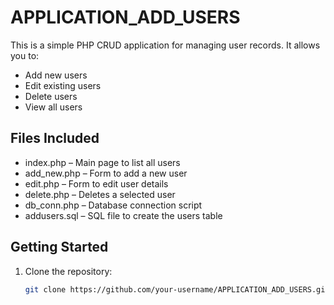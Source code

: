# APPLICATION_ADD_USERS


This is a simple PHP CRUD application for managing user records. It allows you to:

- Add new users
- Edit existing users
- Delete users
- View all users

## Files Included

- index.php – Main page to list all users
- add_new.php – Form to add a new user
- edit.php – Form to edit user details
- delete.php – Deletes a selected user
- db_conn.php – Database connection script
- addusers.sql – SQL file to create the users table

## Getting Started

1. Clone the repository:
   ```bash
   git clone https://github.com/your-username/APPLICATION_ADD_USERS.git
